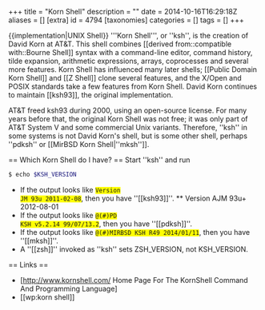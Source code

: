 +++
title = "Korn Shell"
description = ""
date = 2014-10-16T16:29:18Z
aliases = []
[extra]
id = 4794
[taxonomies]
categories = []
tags = []
+++

{{implementation|UNIX Shell}}
'''Korn Shell''', or ''ksh'', is the creation of David Korn at AT&T. This shell combines [[derived from::compatible with::Bourne Shell]] syntax with a command-line editor, command history, tilde expansion, arithmetic expressions, arrays, coprocesses and several more features. Korn Shell has influenced many later shells; [[Public Domain Korn Shell]] and [[Z Shell]] clone several features, and the X/Open and POSIX standards take a few features from Korn Shell. David Korn continues to maintain [[ksh93]], the original implementation.

AT&T freed ksh93 during 2000, using an open-source license. For many years before that, the original Korn Shell was not free; it was only part of AT&T System V and some commercial Unix variants. Therefore, ''ksh'' in some systems is not David Korn's shell, but is some other shell, perhaps ''pdksh'' or [[MirBSD Korn Shell|''mksh'']].

== Which Korn Shell do I have? ==
Start ''ksh'' and run 


```bash
$ echo $KSH_VERSION
```


* If the output looks like <code style="background: yellow;">Version JM 93u 2011-02-08</code>, then you have ''[[ksh93]]''.
** Version AJM 93u+ 2012-08-01
* If the output looks like <code style="background: yellow;">@(#)PD KSH v5.2.14 99/07/13.2</code>, then you have ''[[pdksh]]''.
* If the output looks like <code style="background: yellow;">@(#)MIRBSD KSH R49 2014/01/11</code>, then you have ''[[mksh]]''.
* A ''[[zsh]]'' invoked as ''ksh'' sets ZSH_VERSION, not KSH_VERSION.

== Links ==
* [http://www.kornshell.com/ Home Page For The KornShell Command And Programming Language]
* [[wp:korn shell]]
